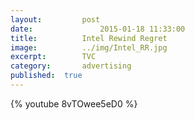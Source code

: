 ```yaml
---
layout:			post
date:				2015-01-18 11:33:00
title:			Intel Rewind Regret
image:			../img/Intel_RR.jpg
excerpt:		TVC
category:		advertising
published:	true
---
```


{% youtube 8vTOwee5eD0 %}